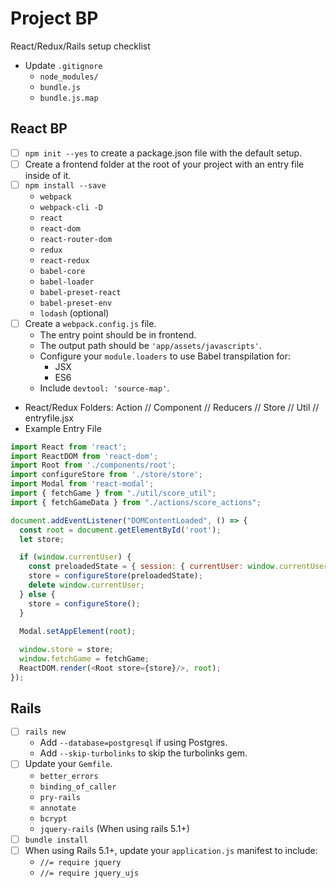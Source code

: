 # Project BP
React/Redux/Rails setup checklist

* Update `.gitignore`
    * `node_modules/`
    * `bundle.js`
    * `bundle.js.map`

## React BP
* [ ] `npm init --yes` to create a package.json file with the default setup.
* [ ] Create a frontend folder at the root of your project with an entry file inside of it.
* [ ] `npm install --save`
  * `webpack`
  * `webpack-cli -D`
  * `react`
  * `react-dom`
  * `react-router-dom`
  * `redux`
  * `react-redux`
  * `babel-core`
  * `babel-loader`
  * `babel-preset-react`
  * `babel-preset-env`
  * `lodash` (optional)
* [ ] Create a `webpack.config.js` file.
  * The entry point should be in frontend.
  * The output path should be `'app/assets/javascripts'`.
  * Configure your `module.loaders` to use Babel transpilation for:
    * JSX
    * ES6
  * Include `devtool: 'source-map'`.

* React/Redux Folders: Action // Component // Reducers // Store // Util // entryfile.jsx
* Example Entry File
```javascript
import React from 'react';
import ReactDOM from 'react-dom';
import Root from './components/root';
import configureStore from './store/store';
import Modal from 'react-modal';
import { fetchGame } from "./util/score_util";
import { fetchGameData } from "./actions/score_actions";

document.addEventListener("DOMContentLoaded", () => {
  const root = document.getElementById('root');
  let store;

  if (window.currentUser) {
    const preloadedState = { session: { currentUser: window.currentUser } };
    store = configureStore(preloadedState);
    delete window.currentUser;
  } else {
    store = configureStore();
  }
  
  Modal.setAppElement(root);

  window.store = store;
  window.fetchGame = fetchGame;
  ReactDOM.render(<Root store={store}/>, root);
});
```

<!-- npm install:

react
react-dom
react-redux
react-router-dom
redux
redux-logger (if you need it)
redux-thunk
webpack
webpack-cli -D
babel-core
babel-loader
babel-preset-es2015
babel-preset-react -->

## Rails
* [ ] `rails new`
  * Add `--database=postgresql` if using Postgres.
  * Add `--skip-turbolinks` to skip the turbolinks gem.
* [ ] Update your `Gemfile`.
  * `better_errors`
  * `binding_of_caller`
  * `pry-rails`
  * `annotate`
  * `bcrypt`
  * `jquery-rails` (When using rails 5.1+)
* [ ] `bundle install`
* [ ] When using Rails 5.1+, update your `application.js` manifest to include: 
  * `//= require jquery`
  * `//= require jquery_ujs`